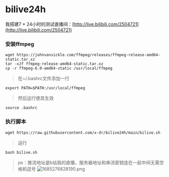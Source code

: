 # bilive24h
我搭建7 * 24小时的测试直播间：[http://live.bilibili.com/2504721](http://live.bilibili.com/2504721)


### 安装ffmpeg

```shell
wget https://johnvansickle.com/ffmpeg/releases/ffmpeg-release-amd64-static.tar.xz
tar -xJf ffmpeg-release-amd64-static.tar.xz
cp -r ffmpeg-6.0-amd64-static /usr/local/ffmpeg
```

> 在~/.bashrc文件添加一行
```shell
export PATH=$PATH:/usr/local/ffmpeg
```
> 然后运行使其生效

```shell
source .bashrc
```


### 执行脚本
```shell
wget https://raw.githubusercontent.com/x-dr/bilive24h/main/bilive.sh
```


> 运行

```shell
bash bilive.sh
```
> ps：推流地址是b站我的直播，服务器地址和串流密钥连在一起中间无需空格和逗号
![1685276828190.png](https://s1.img.ink/2023/05/28/c60b9eb81f023.png)
